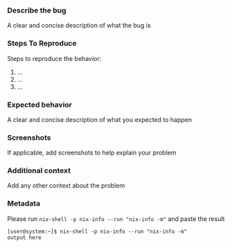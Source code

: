 ### Describe the bug
A clear and concise description of what the bug is

### Steps To Reproduce
Steps to reproduce the behavior:
1. ...
2. ...
3. ...

### Expected behavior
A clear and concise description of what you expected to happen

### Screenshots
If applicable, add screenshots to help explain your problem

### Additional context
Add any other context about the problem

### Metadata
Please run `nix-shell -p nix-info --run "nix-info -m"` and paste the result

```console
[user@system:~]$ nix-shell -p nix-info --run "nix-info -m"
output here
```
